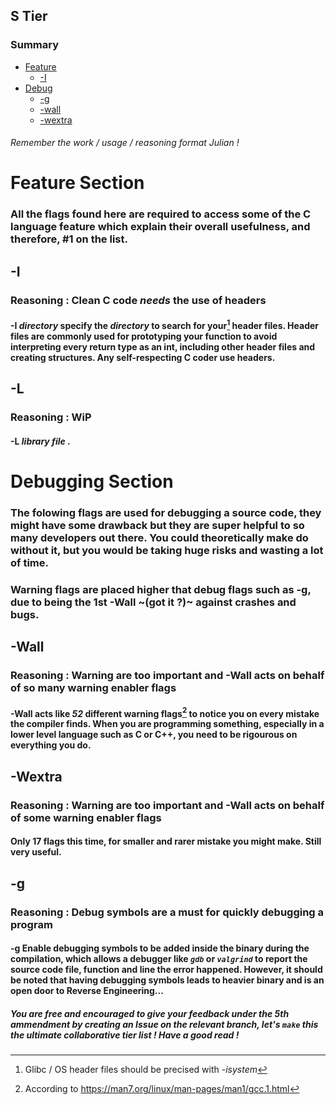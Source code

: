 ## S Tier
### Summary
+ [Feature](#feature-section)
  + [-I](#-i)
+ [Debug](#debugging-section)
  + [-g](-g)
  + [-wall](-wall)
  + [-wextra](-wextra)
     
###### Remember the work / usage / reasoning format Julian !
# Feature Section
### All the flags found here are required to access some of the C language feature which explain their overall usefulness, and therefore, #1 on the list.

## -I 
### Reasoning : Clean C code *needs* the use of headers
#### -I _directory_ specify the _directory_ to search for your[^OSheader] header files. Header files are commonly used for prototyping your function to avoid interpreting every return type as an int, including other header files and creating structures. Any self-respecting C coder use headers.

## -L 
### Reasoning : WiP
#### -L _library file_ .
    
# Debugging Section
### The folowing flags are used for debugging a source code, they might have some drawback but they are super helpful to so many developers out there. You could theoretically make do without it, but you would be taking huge risks and wasting a lot of time.
### Warning flags are placed higher that debug flags such as -g, due to being the 1st -Wall ~(got it ?)~ against crashes and bugs.


## -Wall
### Reasoning : Warning are too important and -Wall acts on behalf of so many warning enabler flags
#### -Wall acts like *52* different warning flags[^ManPage] to notice you on every mistake the compiler finds. When you are programming something, especially in a lower level language such as C or C++, you need to be rigourous on everything you do.

## -Wextra
### Reasoning : Warning are too important and -Wall acts on behalf of some warning enabler flags
#### Only 17 flags this time, for smaller and rarer mistake you might make. Still very useful.

## -g
### Reasoning : Debug symbols are a must for quickly debugging a program
#### -g Enable debugging symbols to be added inside the binary during the compilation, which allows a debugger like _`gdb`_ or _`valgrind`_ to report the source code file, function and line the error happened. However, it should be noted that having debugging symbols leads to heavier binary and is an open door to Reverse Engineering...




##### You are free and encouraged to give your feedback under the 5th ammendment by creating an Issue on the relevant branch, let's _```make```_ this the ultimate collaborative tier list ! Have a good read !




















[^OSheader]: Glibc / OS header files should be precised with _-isystem_ 
[^ManPage]: According to https://man7.org/linux/man-pages/man1/gcc.1.html
